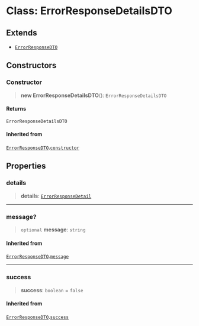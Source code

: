 # Class: ErrorResponseDetailsDTO

## Extends

- [`ErrorResponseDTO`](/api/common/Class.ErrorResponseDTO.md)

## Constructors

<a id="constructor"></a>

### Constructor

> **new ErrorResponseDetailsDTO**(): `ErrorResponseDetailsDTO`

#### Returns

`ErrorResponseDetailsDTO`

#### Inherited from

[`ErrorResponseDTO`](/api/common/Class.ErrorResponseDTO.md).[`constructor`](/api/common/Class.ErrorResponseDTO.md#constructor)

## Properties

<a id="details"></a>

### details

> **details**: [`ErrorResponseDetail`](/api/common/Class.ErrorResponseDetail.md)

---

<a id="message"></a>

### message?

> `optional` **message**: `string`

#### Inherited from

[`ErrorResponseDTO`](/api/common/Class.ErrorResponseDTO.md).[`message`](/api/common/Class.ErrorResponseDTO.md#message)

---

<a id="success"></a>

### success

> **success**: `boolean` = `false`

#### Inherited from

[`ErrorResponseDTO`](/api/common/Class.ErrorResponseDTO.md).[`success`](/api/common/Class.ErrorResponseDTO.md#success)
